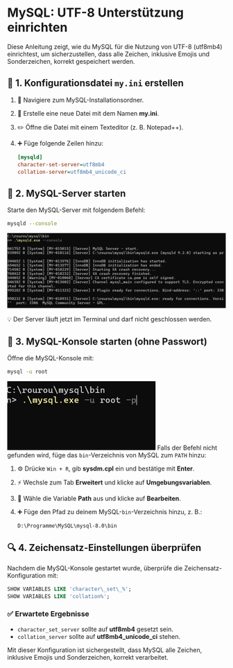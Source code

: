 # MySQL: UTF-8 Unterstützung einrichten

Diese Anleitung zeigt, wie du MySQL für die Nutzung von UTF-8 (utf8mb4) einrichtest, um sicherzustellen, dass alle Zeichen, inklusive Emojis und Sonderzeichen, korrekt gespeichert werden.

## 📄 1. Konfigurationsdatei `my.ini` erstellen

1. 📁 Navigiere zum MySQL-Installationsordner.
2. 📝 Erstelle eine neue Datei mit dem Namen **my.ini**.
3. ✏️ Öffne die Datei mit einem Texteditor (z. B. Notepad++).
4. ➕ Füge folgende Zeilen hinzu:

   ```ini
   [mysqld]
   character-set-server=utf8mb4
   collation-server=utf8mb4_unicode_ci
   ```

## 🚀 2. MySQL-Server starten

Starte den MySQL-Server mit folgendem Befehl:

```sh
mysqld --console
```
![Captcha](https://github.com/roaa-24/SQL/blob/main/captcha.png?raw=true)



💡 Der Server läuft jetzt im Terminal und darf nicht geschlossen werden.

## 🔑 3. MySQL-Konsole starten (ohne Passwort)

Öffne die MySQL-Konsole mit:

```sh
mysql -u root
```
![Captcha](https://github.com/roaa-24/SQL/blob/main/captcha2.png?raw=true)
Falls der Befehl nicht gefunden wird, füge das `bin`-Verzeichnis von MySQL zum `PATH` hinzu:

1. ⚙️ Drücke `Win + R`, gib **sysdm.cpl** ein und bestätige mit **Enter**.
2. ⚡ Wechsle zum Tab **Erweitert** und klicke auf **Umgebungsvariablen**.
3. 📌 Wähle die Variable **Path** aus und klicke auf **Bearbeiten**.
4. ➕ Füge den Pfad zu deinem MySQL-`bin`-Verzeichnis hinzu, z. B.:
   
   ```
   D:\Programme\MySQL\mysql-8.0\bin
   ```

## 🔍 4. Zeichensatz-Einstellungen überprüfen

Nachdem die MySQL-Konsole gestartet wurde, überprüfe die Zeichensatz-Konfiguration mit:

```sql
SHOW VARIABLES LIKE 'character\_set\_%';
SHOW VARIABLES LIKE 'collation%';
```

### ✅ Erwartete Ergebnisse
- `character_set_server` sollte auf **utf8mb4** gesetzt sein.
- `collation_server` sollte auf **utf8mb4_unicode_ci** stehen.

Mit dieser Konfiguration ist sichergestellt, dass MySQL alle Zeichen, inklusive Emojis und Sonderzeichen, korrekt verarbeitet.

